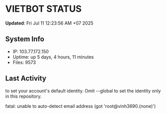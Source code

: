 # VIETBOT STATUS
**Updated**: Fri Jul 11 12:23:56 AM +07 2025

## System Info
- IP: 103.77.172.150
- Uptime: up 5 days, 4 hours, 11 minutes
- Files: 9573

## Last Activity

to set your account's default identity.
Omit --global to set the identity only in this repository.

fatal: unable to auto-detect email address (got 'root@vinh3690.(none)')
